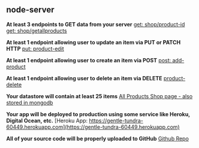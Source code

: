 ## node-server

**At least 3 endpoints to GET data from your server**
[get: shop/product-id](https://gentle-tundra-60449.herokuapp.com/shop/product-id)
[get: shop/getallproducts](https://gentle-tundra-60449.herokuapp.com/shop/shop-products)

**At least 1 endpoint allowing user to update an item via PUT or PATCH HTTP**
[put: product-edit](https://gentle-tundra-60449.herokuapp.com/shop/product/edit)

**At least 1 endpoint allowing user to create an item via POST**
[post: add-product](https://gentle-tundra-60449.herokuapp.com/shop/add-product)

**At least 1 endpoint allowing user to delete an item via DELETE**
[product-delete](https://github.com/candacecantrell/node-server/blob/master/routes/admin-route.js)

**Your datastore will contain at least 25 items**
[All Products Shop page - also stored in mongodb](https://gentle-tundra-60449.herokuapp.com/shop/shop-products)

**Your app will be deployed to production using some service like Heroku, Digital Ocean, etc.**
[Heroku App: https://gentle-tundra-60449.herokuapp.com](https://gentle-tundra-60449.herokuapp.com)

**All of your source code will be properly uploaded to GitHub**
[Github Repo](https://github.com/candacecantrell/node-server)

